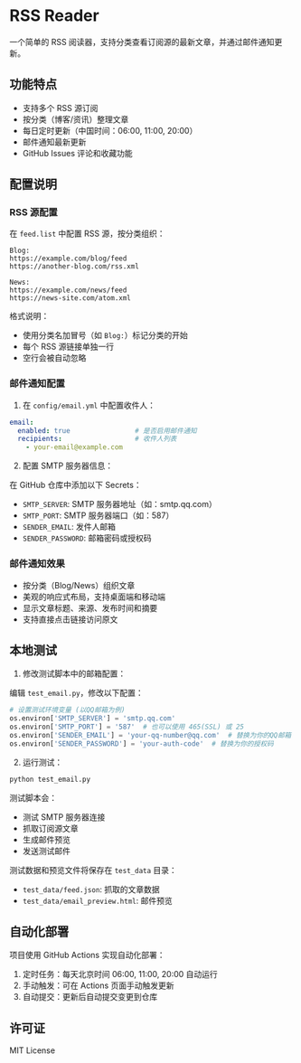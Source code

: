 # RSS Reader

一个简单的 RSS 阅读器，支持分类查看订阅源的最新文章，并通过邮件通知更新。

## 功能特点

- 支持多个 RSS 源订阅
- 按分类（博客/资讯）整理文章
- 每日定时更新（中国时间：06:00, 11:00, 20:00）
- 邮件通知最新更新
- GitHub Issues 评论和收藏功能

## 配置说明

### RSS 源配置

在 `feed.list` 中配置 RSS 源，按分类组织：

```
Blog:
https://example.com/blog/feed
https://another-blog.com/rss.xml

News:
https://example.com/news/feed
https://news-site.com/atom.xml
```

格式说明：
- 使用分类名加冒号（如 `Blog:`）标记分类的开始
- 每个 RSS 源链接单独一行
- 空行会被自动忽略

### 邮件通知配置

1. 在 `config/email.yml` 中配置收件人：

```yaml
email:
  enabled: true                # 是否启用邮件通知
  recipients:                  # 收件人列表
    - your-email@example.com
```

2. 配置 SMTP 服务器信息：

在 GitHub 仓库中添加以下 Secrets：
- `SMTP_SERVER`: SMTP 服务器地址（如：smtp.qq.com）
- `SMTP_PORT`: SMTP 服务器端口（如：587）
- `SENDER_EMAIL`: 发件人邮箱
- `SENDER_PASSWORD`: 邮箱密码或授权码

### 邮件通知效果

- 按分类（Blog/News）组织文章
- 美观的响应式布局，支持桌面端和移动端
- 显示文章标题、来源、发布时间和摘要
- 支持直接点击链接访问原文

## 本地测试

1. 修改测试脚本中的邮箱配置：

编辑 `test_email.py`，修改以下配置：
```python
# 设置测试环境变量 (以QQ邮箱为例)
os.environ['SMTP_SERVER'] = 'smtp.qq.com'
os.environ['SMTP_PORT'] = '587'  # 也可以使用 465(SSL) 或 25
os.environ['SENDER_EMAIL'] = 'your-qq-number@qq.com'  # 替换为你的QQ邮箱
os.environ['SENDER_PASSWORD'] = 'your-auth-code'  # 替换为你的授权码
```

2. 运行测试：
```bash
python test_email.py
```

测试脚本会：
- 测试 SMTP 服务器连接
- 抓取订阅源文章
- 生成邮件预览
- 发送测试邮件

测试数据和预览文件将保存在 `test_data` 目录：
- `test_data/feed.json`: 抓取的文章数据
- `test_data/email_preview.html`: 邮件预览

## 自动化部署

项目使用 GitHub Actions 实现自动化部署：

1. 定时任务：每天北京时间 06:00, 11:00, 20:00 自动运行
2. 手动触发：可在 Actions 页面手动触发更新
3. 自动提交：更新后自动提交变更到仓库

## 许可证

MIT License